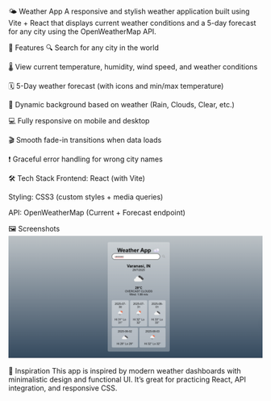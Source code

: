 🌤️ Weather App
A responsive and stylish weather application built using Vite + React that displays current weather conditions and a 5-day forecast for any city using the OpenWeatherMap API.

🚀 Features
🔍 Search for any city in the world

🌡️ View current temperature, humidity, wind speed, and weather conditions

🗓️ 5-Day weather forecast (with icons and min/max temperature)

🎨 Dynamic background based on weather (Rain, Clouds, Clear, etc.)

💻 Fully responsive on mobile and desktop

🎬 Smooth fade-in transitions when data loads

❗ Graceful error handling for wrong city names

🛠️ Tech Stack
Frontend: React (with Vite)

Styling: CSS3 (custom styles + media queries)

API: OpenWeatherMap (Current + Forecast endpoint)


🖼️ Screenshots
![Alt Text](./image.png)


🧠 Inspiration
This app is inspired by modern weather dashboards with minimalistic design and functional UI. It’s great for practicing React, API integration, and responsive CSS.
